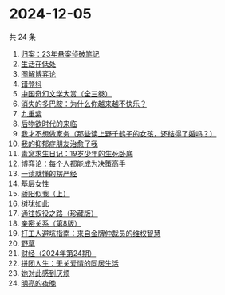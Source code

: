 # 2024-12-05

共 24 条

<!-- BEGIN WEREAD -->
<!-- 最后更新时间 2024-12-05 22:01:12 +0800 -->
1. [归案：23年悬案侦破笔记](https://weread.qq.com/web/bookDetail/bb032f20813ab9683g013c82)
1. [生活在低处](https://weread.qq.com/web/bookDetail/8f532800813ab96c5g0109f5)
1. [图解博弈论](https://weread.qq.com/web/bookDetail/09132dc0718f9709091a741)
1. [错登科](https://weread.qq.com/web/bookDetail/53332100813ab9612g015378)
1. [中国奇幻文学大赏（全三卷）](https://weread.qq.com/web/bookDetail/d1a3277071833467d1a06cc)
1. [消失的多巴胺：为什么你越来越不快乐？](https://weread.qq.com/web/bookDetail/de1326c0813ab9641g0144d7)
1. [九重紫](https://weread.qq.com/web/bookDetail/96632d10577cfe966a6c42e)
1. [后物欲时代的来临](https://weread.qq.com/web/bookDetail/1bb320f05cdab51bb976fed)
1. [我才不想做家务（那些读上野千鹤子的女孩，还结得了婚吗？）](https://weread.qq.com/web/bookDetail/800329f0813ab9643g0180bf)
1. [我的抑郁症朋友治愈了我](https://weread.qq.com/web/bookDetail/83032c30813ab95ffg015dfd)
1. [毒窝求生日记：19岁少年的生死卧底](https://weread.qq.com/web/bookDetail/68132120813ab9665g015a70)
1. [博弈论：每个人都能成为决策高手](https://weread.qq.com/web/bookDetail/5d332c2072575dbf5d33fe2)
1. [一读就懂的楞严经](https://weread.qq.com/web/bookDetail/4bf32410813ab943bg014a4e)
1. [基层女性](https://weread.qq.com/web/bookDetail/d3c3209072646383d3ce031)
1. [骄阳似我（上）](https://weread.qq.com/web/bookDetail/e6c32e2053b775e6c22d6db)
1. [树犹如此](https://weread.qq.com/web/bookDetail/cc532ba05e2d95cc51efb00)
1. [通往奴役之路（珍藏版）](https://weread.qq.com/web/bookDetail/1e532d205c69aa1e542b755)
1. [亲密关系（第8版）](https://weread.qq.com/web/bookDetail/16832420813ab90f3g019f92)
1. [打工人避坑指南：来自金牌仲裁员的维权智慧](https://weread.qq.com/web/bookDetail/d0b32590813ab9600g014ac7)
1. [野草](https://weread.qq.com/web/bookDetail/97f32d50726a21f197f3642)
1. [财经（2024年第24期）](https://weread.qq.com/web/bookDetail/5cf32b20813ab965dg010ad8)
1. [拼团人生：无关爱情的同居生活](https://weread.qq.com/web/bookDetail/60f326f0813ab7477g014ceb)
1. [她对此感到厌烦](https://weread.qq.com/web/bookDetail/8f632e60813ab7dcbg015740)
1. [明亮的夜晚](https://weread.qq.com/web/bookDetail/2db32930813ab80f9g0165a3)
<!-- END WEREAD -->